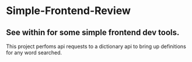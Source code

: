 # Simple-Frontend-Review

## See within for some simple frontend dev tools.

This project perfoms api requests to a dictionary api to bring up definitions for any word searched.
